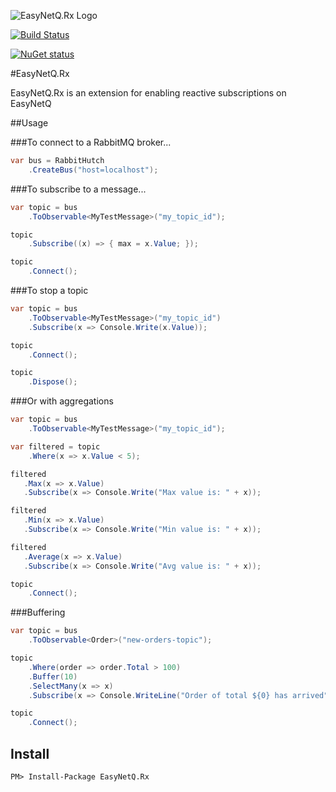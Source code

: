 ![EasyNetQ.Rx Logo](https://raw.github.com/wiki/mikehadlow/EasyNetQ/images/logo_design_150.png)

[![Build Status](https://travis-ci.org/mauriciogentile/EasyNetQ.Rx.svg?branch=master)](https://travis-ci.org/mauriciogentile/EasyNetQ.Rx)

[![NuGet status](https://img.shields.io/nuget/v/EasyNetQ.Rx.png?maxAge=2592000)](https://www.nuget.org/packages/EasyNetQ.Rx)

#EasyNetQ.Rx 

EasyNetQ.Rx is an extension for enabling reactive subscriptions on EasyNetQ

##Usage

###To connect to a RabbitMQ broker...

```csharp
var bus = RabbitHutch
    .CreateBus("host=localhost");
```

###To subscribe to a message...

```csharp
var topic = bus
    .ToObservable<MyTestMessage>("my_topic_id");

topic
    .Subscribe((x) => { max = x.Value; });

topic
    .Connect();
```

###To stop a topic
```csharp
var topic = bus
    .ToObservable<MyTestMessage>("my_topic_id")
    .Subscribe(x => Console.Write(x.Value));

topic
    .Connect();

topic
    .Dispose();
```

###Or with aggregations

```csharp
var topic = bus
    .ToObservable<MyTestMessage>("my_topic_id");

var filtered = topic
    .Where(x => x.Value < 5);

filtered
   .Max(x => x.Value)
   .Subscribe(x => Console.Write("Max value is: " + x));

filtered
   .Min(x => x.Value)
   .Subscribe(x => Console.Write("Min value is: " + x));

filtered
   .Average(x => x.Value)
   .Subscribe(x => Console.Write("Avg value is: " + x));

topic
    .Connect();
```

###Buffering

```csharp
var topic = bus
    .ToObservable<Order>("new-orders-topic");

topic
    .Where(order => order.Total > 100)
    .Buffer(10)
    .SelectMany(x => x)
    .Subscribe(x => Console.WriteLine("Order of total ${0} has arrived", x.Total));

topic
    .Connect();
```

## Install

    PM> Install-Package EasyNetQ.Rx